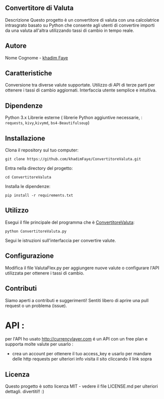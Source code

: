 ## Convertitore di Valuta
Descrizione
Questo progetto è un convertitore di valuta con una calcolatrice intrasgrato  basato su Python che consente agli utenti di convertire importi da una valuta all'altra utilizzando tassi di cambio in tempo reale.

## Autore
Nome Cognome - [khadim Faye](https://github.com/khadimFaye)


## Caratteristiche
Conversione tra diverse valute supportate.
Utilizzo di API di terze parti per ottenere i tassi di cambio aggiornati.
Interfaccia utente semplice e intuitiva.

## Dipendenze
Python 3.x
Librerie esterne ( librerie Python aggiuntive necessarie, : `requests`, `kivy`,`kivymd`, `bs4-Beautifulsoup`)

## Installazione
Clona il repository sul tuo computer:
``` 
git clone https://github.com/khadimFaye/ConvertitoreValuta.git
```
Entra nella directory del progetto:
```
cd ConvertitoreValuta
```
Installa le dipendenze:
```
pip install -r requirements.txt
```
## Utilizzo
Esegui il file principale del programma che è [ConvertitoreValuta](https://github.com/ConvertitoreValuta.py):
```
python ConvertitoreValuta.py
```
Segui le istruzioni sull'interfaccia per convertire valute.

## Configurazione
Modifica il file ValutaFlex.py per aggiungere nuove valute o configurare l'API utilizzata per ottenere i tassi di cambio.
## Contributi
Siamo aperti a contributi e suggerimenti! Sentiti libero di aprire una pull request o un problema (issue).
 # API :
 per l'API ho usato http://currencylayer.com
 é un API con un free plan e supporta molte valute
 per usarlo :
 - crea un account per ottenere il tuo access_key e usarlo per mandare delle  http requests
   per ulteriori info visita il sito cliccando il link sopra 
 

## Licenza
Questo progetto è sotto licenza MIT - vedere il file LICENSE.md per ulteriori dettagli.
divertiti!! :)

